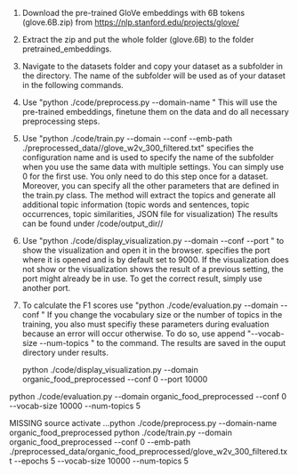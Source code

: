 1. Download the pre-trained GloVe embeddings with 6B tokens (glove.6B.zip) from https://nlp.stanford.edu/projects/glove/ 
2. Extract the zip and put the whole folder (glove.6B) to the folder pretrained_embeddings.
3. Navigate to the datasets folder and copy your dataset as a subfolder in the directory. The name of the subfolder will be used as <domain> of your dataset in the following commands.
4. Use "python ./code/preprocess.py --domain-name <domain>"
   This will use the pre-trained embeddings, finetune them on the data and do all necessary preprocessing steps.
5. Use "python ./code/train.py --domain <domain> --conf <conf> --emb-path ./preprocessed_data/<domain>/glove_w2v_300_filtered.txt"
   <conf> specifies the configuration name and is used to specify the name of the subfolder when you use the same data with multiple settings. You can simply use 0 for the first use. You only need to do this step once for a dataset. 
   Moreover, you can specify all the other parameters that are defined in the train.py class.
   The method will extract the topics and generate all additional topic information (topic words and sentences, topic occurrences, topic similarities, JSON file for visualization)
   The results can be found under /code/output_dir/<domain>/<conf>
6. Use "python ./code/display_visualization.py --domain <domain> --conf <conf> --port <port>" to show the visualization and open it in the browser.
   <port> specifies the port where it is opened and is by default set to 9000. If the visualization does not show or the visualization shows the result of a previous setting, the port might already be in use. To get the correct result, simply use another port.
7. To calculate the F1 scores use "python ./code/evaluation.py --domain <domain> --conf <conf>"
If you change the vocabulary size or the number of topics in the training, you also must specifiy these parameters during evaluation because an error will occur otherwise. To do so, use append "--vocab-size <vocab-size> --num-topics <num-topics>" to the command. The results are saved in the ouput directory under results.
   
   python ./code/display_visualization.py --domain organic_food_preprocessed --conf 0 --port 10000
   
python ./code/evaluation.py --domain organic_food_preprocessed --conf 0 --vocab-size 10000 --num-topics 5
   
MISSING source activate ...python ./code/preprocess.py --domain-name organic_food_preprocessed
python ./code/train.py --domain organic_food_preprocessed --conf 0 --emb-path ./preprocessed_data/organic_food_preprocessed/glove_w2v_300_filtered.txt --epochs 5 --vocab-size 10000 --num-topics 5